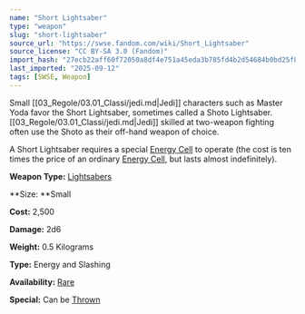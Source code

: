 ```yaml
---
name: "Short Lightsaber"
type: "weapon"
slug: "short-lightsaber"
source_url: "https://swse.fandom.com/wiki/Short_Lightsaber"
source_license: "CC BY-SA 3.0 (Fandom)"
import_hash: "27ecb22aff60f72050a8df4e751a45eda3b785fd4b2d54684b0bd25f86f1eca6"
last_imported: "2025-09-12"
tags: [SWSE, Weapon]
---
```

Small [[03_Regole/03.01_Classi/jedi.md|Jedi]] characters such as Master Yoda favor the Short Lightsaber, sometimes called a Shoto Lightsaber. [[03_Regole/03.01_Classi/jedi.md|Jedi]] skilled at two-weapon fighting often use the Shoto as their off-hand weapon of choice.

A Short Lightsaber requires a special [Energy Cell](https://swse.fandom.com/wiki/Energy_Cell) to operate (the cost is ten times the price of an ordinary [Energy Cell](https://swse.fandom.com/wiki/Energy_Cell), but lasts almost indefinitely).

**Weapon Type:** [Lightsabers](https://swse.fandom.com/wiki/Lightsabers)

**Size: **Small

**Cost:** 2,500

**Damage:** 2d6

**Weight:** 0.5 Kilograms

**Type:** Energy and Slashing

**Availability:** [Rare](https://swse.fandom.com/wiki/Rare)

**Special:** Can be [Thrown](https://swse.fandom.com/wiki/Thrown)